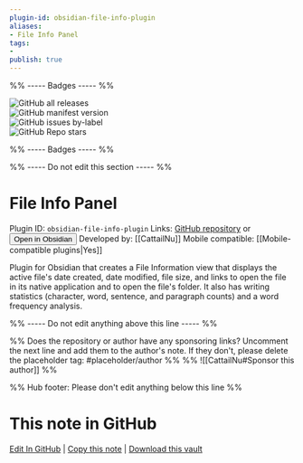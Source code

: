 ```yaml
---
plugin-id: obsidian-file-info-plugin
aliases:
- File Info Panel
tags: 
- 
publish: true
---
```


%% ----- Badges ----- %%

![GitHub all releases](https://img.shields.io/github/downloads/CattailNu/obsidian-file-info-panel-plugin/total?color=573E7A&logo=github&style=for-the-badge)   
![GitHub manifest version](https://img.shields.io/github/manifest-json/v/CattailNu/obsidian-file-info-panel-plugin?color=573E7A&logo=github&style=for-the-badge)   
![GitHub issues by-label](https://img.shields.io/github/issues/CattailNu/obsidian-file-info-panel-plugin/help%20wanted?color=573E7A&logo=github&style=for-the-badge)   
![GitHub Repo stars](https://img.shields.io/github/stars/CattailNu/obsidian-file-info-panel-plugin?color=573E7A&logo=github&style=for-the-badge)

%% ----- Badges ----- %%

%% ----- Do not edit this section ----- %%

# File Info Panel

Plugin ID: `obsidian-file-info-plugin`
Links: [GitHub repository](https://github.com/CattailNu/obsidian-file-info-panel-plugin) or [<button id=HH>Open in Obsidian</button>](obsidian://goto-plugin?id=obsidian-file-info-plugin)
Developed by: [[CattailNu]]
Mobile compatible: [[Mobile-compatible plugins|Yes]]

Plugin for Obsidian that creates a File Information view that displays the active file's date created, date modified, file size, and links to open the file in its native application and to open the file's folder.  It also has writing statistics (character, word, sentence, and paragraph counts) and a word frequency analysis.

%% ----- Do not edit anything above this line ----- %% 

%% Does the repository or author have any sponsoring links? Uncomment the next line and add them to the author's note. If they don't, please delete the placeholder tag: #placeholder/author %%
%% ![[CattailNu#Sponsor this author]] %%

%% Hub footer: Please don't edit anything below this line %%

# This note in GitHub

<span class="git-footer">[Edit In GitHub](https://github.dev/obsidian-community/obsidian-hub/blob/main/02%20-%20Community%20Expansions/02.05%20All%20Community%20Expansions/Plugins/obsidian-file-info-plugin.md "git-hub-edit-note") | [Copy this note](https://raw.githubusercontent.com/obsidian-community/obsidian-hub/main/02%20-%20Community%20Expansions/02.05%20All%20Community%20Expansions/Plugins/obsidian-file-info-plugin.md "git-hub-copy-note") | [Download this vault](https://github.com/obsidian-community/obsidian-hub/archive/refs/heads/main.zip "git-hub-download-vault") </span>
